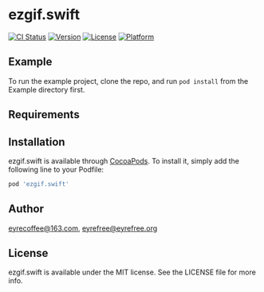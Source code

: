 # ezgif.swift

[![CI Status](https://img.shields.io/travis/eyrecoffee@163.com/ezgif.swift.svg?style=flat)](https://travis-ci.org/eyrecoffee@163.com/ezgif.swift)
[![Version](https://img.shields.io/cocoapods/v/ezgif.swift.svg?style=flat)](https://cocoapods.org/pods/ezgif.swift)
[![License](https://img.shields.io/cocoapods/l/ezgif.swift.svg?style=flat)](https://cocoapods.org/pods/ezgif.swift)
[![Platform](https://img.shields.io/cocoapods/p/ezgif.swift.svg?style=flat)](https://cocoapods.org/pods/ezgif.swift)

## Example

To run the example project, clone the repo, and run `pod install` from the Example directory first.

## Requirements

## Installation

ezgif.swift is available through [CocoaPods](https://cocoapods.org). To install
it, simply add the following line to your Podfile:

```ruby
pod 'ezgif.swift'
```

## Author

eyrecoffee@163.com, eyrefree@eyrefree.org

## License

ezgif.swift is available under the MIT license. See the LICENSE file for more info.
